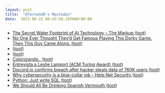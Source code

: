 ```yaml
---
layout: post
title:  "@fernand0's Mastodon"
date:  2023-08-22 08:45:58.293000+00:00
---
```

*  [The Secret Water Footprint of AI Technology – The Markup ](https://themarkup.org/hello-world/2023/04/15/the-secret-water-footprint-of-ai-technolog) ([toot](https://mastodon.social/@fernand0/110932391250623993))
*  [No One Ever Thought They’d Get Famous Playing This Dorky Game. Then This Guy Came Along. ](https://slate.com/human-interest/2023/08/dungeons-dragons-critical-role-matthew-mercer-twitch.htm) ([toot](https://mastodon.social/@fernand0/110932004548279931))
*  [ ](https://mastodon.social/users/fernand0/statuses/110931956259009578/activity) ([toot](https://mastodon.social/users/fernand0/statuses/110931956259009578/activity))
*  [ ](https://mastodon.social/@selmins) ([toot](https://mastodon.social/@fernand0/110929047722416692))
*  [Colonizando.  ](https://avecesunafoto.wordpress.com/2023/08/21/colonizando) ([toot](https://mastodon.social/@fernand0/110928756076170490))
*  [Entrevista a Leslie Lamport (ACM Turing Award) ](https://camilocs.substack.com/p/entrevista-a-leslie-lamport-acm-turin) ([toot](https://mastodon.social/@fernand0/110928743572515027))
*  [Discord.io confirms breach after hacker steals data of 760K users ](https://www.bleepingcomputer.com/news/security/discordio-confirms-breach-after-hacker-steals-data-of-760k-users) ([toot](https://mastodon.social/@fernand0/110928568838491436))
*  [Why cybersecurity is a blue-collar job - Help Net Security ](https://www.helpnetsecurity.com/2023/08/09/cybersecurity-talent-pool) ([toot](https://mastodon.social/@fernand0/110928396396874440))
*  [Python: Just write SQL ](https://joaodlf.com/python-just-write-sq) ([toot](https://mastodon.social/@fernand0/110928098535369817))
*  [We Should All Be Drinking Spanish Vermouth ](https://www.newyorker.com/culture/the-food-scene/we-should-all-be-drinking-spanish-vermout) ([toot](https://mastodon.social/@fernand0/110927822185018903))
